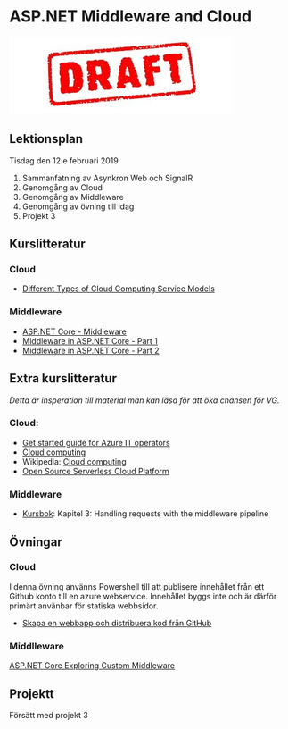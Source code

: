 # ASP.NET Middleware and Cloud 

![Draft](draft.jpg)

## Lektionsplan
Tisdag den 12:e februari 2019

1. Sammanfatning av Asynkron Web och SignalR
1. Genomgång av Cloud
1. Genomgång av Middleware
1. Genomgång av övning till idag
1. Projekt 3

## Kurslitteratur

### Cloud
* [Different Types of Cloud Computing Service Models](https://www.bluepiit.com/blog/different-types-of-cloud-computing-service-models/)

### Middleware
* [ASP.NET Core - Middleware](https://www.tutorialspoint.com/asp.net_core/asp.net_core_middleware.htm)
* [Middleware in ASP.NET Core - Part 1](https://www.youtube.com/watch?v=HCxAERjO4C4)
* [Middleware in ASP.NET Core - Part 2](https://www.youtube.com/watch?v=A1ZmMoiBELc)

## Extra kurslitteratur
*Detta är insperation till material man kan läsa för att öka chansen för VG.*

### Cloud:
* [Get started guide for Azure IT operators](https://docsmsftpdfs.blob.core.windows.net/guides/azure/azure-ops-guide.pdf)
* [Cloud computing](https://www.explainthatstuff.com/cloud-computing-introduction.html)
* Wikipedia: [Cloud computing](https://en.wikipedia.org/wiki/Cloud_computing)
* [Open Source Serverless Cloud Platform](https://openwhisk.apache.org/)

### Middleware
- [Kursbok](book.md): Kapitel 3: Handling requests with the middleware pipeline

## Övningar

### Cloud
I denna övning använns Powershell till att publisere innehållet från ett Github konto till en azure webservice. Innehållet byggs inte och är därför primärt använbar för statiska webbsidor.
* [Skapa en webbapp och distribuera kod från GitHub](https://docs.microsoft.com/sv-se/azure/app-service/scripts/powershell-continuous-deployment-github)

### Middlleware
[ASP.NET Core Exploring Custom Middleware](https://adamstorr.azurewebsites.net/blog/aspnetcore-exploring-custom-middleware)

## Projektt
Försätt med projekt 3